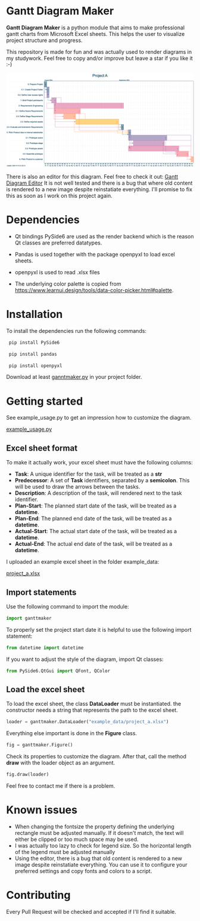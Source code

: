 # Gantt Diagram Maker

**Gantt Diagram Maker** is a python module that aims to make professional gantt charts from Microsoft Excel sheets.
This helps the user to visualize project structure and progress.

This repository is made for fun and was actually used to render diagrams in my studywork. 
Feel free to copy and/or improve but leave a star if you like it :-)

![Gantt Diagram](https://github.com/LS-KS/Gantt-Maker/blob/main/example_data/project_a.png)


There is also an editor for this diagram. Feel free to check it out: 
[Gantt Diagram Editor](https://github.com/LS-KS/Gantt-Maker/blob/main/gantt_editor.py)
It is not well tested and there is a bug that where old content is rendered to a new image despite reinstatiate everything. 
I'll promise to fix this as soon as I work on this project again.

# Dependencies

- Qt bindings PySide6 are used as the render backend which is the reason Qt classes are preferred datatypes.

- Pandas is used together with the package openpyxl to load excel sheets.
  
- openpyxl is used to read .xlsx files

- The underlying color palette is copied from https://www.learnui.design/tools/data-color-picker.html#palette. 

# Installation

To install the dependencies run the following commands:

```bash
 pip install PySide6
```

```bash
 pip install pandas
 ```

```bash
 pip install openpyxl
```

Download at least [ganntmaker.py](https://github.com/LS-KS/Gantt-Maker/blob/main/ganttmaker.py) in your project folder.

# Getting started

See example_usage.py to get an impression how to customize the diagram.

[example_usage.py](https://github.com/LS-KS/Gantt-Maker/blob/main/example_usage.py)

## Excel sheet format
To make it actually work, your excel sheet must have the following columns:

- **Task**: A unique identifier for the task, will be treated as a **str**
- **Predecessor**: A set of **Task** identifiers, separated by a **semicolon**. This will be used to draw the arrows between the tasks.
- **Description**: A description of the task, will rendered next to the task identifier.
- **Plan-Start**: The planned start date of the task, will be treated as a **datetime**.
- **Plan-End**: The planned end date of the task, will be treated as a **datetime**.
- **Actual-Start**: The actual start date of the task, will be treated as a **datetime**.
- **Actual-End**: The actual end date of the task, will be treated as a **datetime**.

I uploaded an example excel sheet in the folder example_data:

[project_a.xlsx](https://github.com/LS-KS/Gantt-Maker/blob/main/example_data/project_a.xlsx)

## Import statements

Use the following command to import the module:

```python
import ganttmaker
```

To properly set the project start date it is helpful to use the following import statement:

```python
from datetime import datetime
```

If you want to adjust the style of the diagram, import Qt classes:

```python
from PySide6.QtGui import QFont, QColor
```

## Load the excel sheet

To load the excel sheet, the class **DataLoader** must be instantiated. the constructor needs a string that represents the path to the excel sheet.

```python
loader = ganttmaker.DataLoader("example_data/project_a.xlsx")
```

Everything else important is done in the **Figure** class. 

```python
fig = ganttmaker.Figure()
```
Check its properties to customize the diagram.
After that, call the method **draw** with the loader object as an argument.

```python
fig.draw(loader)
```

Feel free to contact me if there is a problem.

# Known issues

- When changing the fontsize the property defining the underlying rectangle must be adjusted manually. If it doesn't match, the text will either be clipped or too much space may be used.
- I was actually too lazy to check for legend size. So the horizontal length of the legend must be adjusted manually
- Using the editor, there is a bug that old content is rendered to a new image despite reinstatiate everything. You can use it to configure your preferred settings and copy fonts and colors to a script.

# Contributing

Every Pull Request will be checked and accepted if I'll find it suitable.
